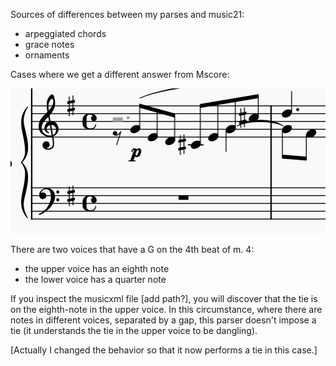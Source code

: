 Sources of differences between my parses and music21:

- arpeggiated chords
- grace notes
- ornaments

Cases where we get a different answer from Mscore:

![Schumann, *Zwiellicht*](resources/schumann_pic.png)

There are two voices that have a G on the 4th beat of m. 4:

- the upper voice has an eighth note
- the lower voice has a quarter note

If you inspect the musicxml file [add path?], you will discover that the tie is on the eighth-note in the upper voice. In this circumstance, where there are notes in different voices, separated by a gap, this parser doesn't impose a tie (it understands the tie in the upper voice to be dangling).

[Actually I changed the behavior so that it now performs a tie in this case.]
